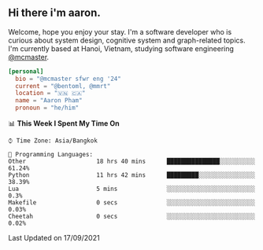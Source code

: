 <h2><b>Hi there i'm aaron. </b></h2>

Welcome, hope you enjoy your stay. I'm a software developer who is curious about system design, cognitive system and graph-related topics. I'm currently based at Hanoi, Vietnam, studying software engineering [@mcmaster](https://www.mcmaster.ca/).

```toml
[personal]
  bio = "@mcmaster sfwr eng '24"
  current = "@bentoml, @mmrt"
  location = "🇻🇳 🇨🇦"
  name = "Aaron Pham"
  pronoun = "he/him"
```
<!--<img src="https://github-readme-stats.vercel.app/api?username=aarnphm&show_icons=true&count_private=true&theme=dark" height="170"/>-->
<!--<img src="https://github-readme-stats.vercel.app/api/top-langs/?username=aarnphm&layout=compact&hide=css&theme=dark" height="170" />-->

<!--START_SECTION:waka-->
📊 **This Week I Spent My Time On** 

```text
⌚︎ Time Zone: Asia/Bangkok

💬 Programming Languages: 
Other                    18 hrs 40 mins      ███████████████░░░░░░░░░░   61.24% 
Python                   11 hrs 42 mins      █████████░░░░░░░░░░░░░░░░   38.39% 
Lua                      5 mins              ░░░░░░░░░░░░░░░░░░░░░░░░░   0.3% 
Makefile                 0 secs              ░░░░░░░░░░░░░░░░░░░░░░░░░   0.03% 
Cheetah                  0 secs              ░░░░░░░░░░░░░░░░░░░░░░░░░   0.02%

```


 Last Updated on 17/09/2021
<!--END_SECTION:waka-->
